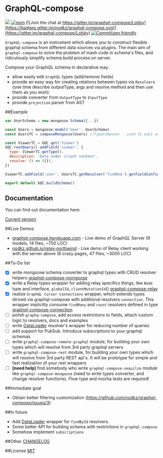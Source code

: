 # GraphQL-compose
[![](https://img.shields.io/npm/v/graphql-compose.svg)](https://www.npmjs.com/package/graphql-compose) 
 [![npm](https://img.shields.io/npm/dt/graphql-compose.svg)](https://www.npmjs.com/package/graphql-compose) 
 [![Join the chat at https://gitter.im/graphql-compose/Lobby](https://badges.gitter.im/nodkz/graphql-compose.svg)](https://gitter.im/graphql-compose/Lobby)
 [![Commitizen friendly](https://img.shields.io/badge/commitizen-friendly-brightgreen.svg)](http://commitizen.github.io/cz-cli/)

`GraphQL-compose` is an instrument which allows you to construct flexible graphql schema from different data sources via plugins. The main aim of `graphql-compose` to solve the problem of mash code in schema's files, and ridiculously simplify schema build process on server.

Compose your GraphQL schema in declarative way: 
- allow easily edit `GraphQL` types (add/remove fields)
- provide an easy way for creating relations between types via `Resolver`s (one time describe outputType, args and resolve method and then use them as you wish). 
- provide converter from `OutputType` to `InputType`
- provide `projection` parser from AST

##Example
```js
var UserSchema = new mongoose.Schema({...})

const Users = mongoose.model('User', UserSchema)
const UsersTC = composeMongoose(Users) //TypeComposer - used to edit and render your GraphQLObject

const ViewerTC = GQC.get('Viewer')
GQC.rootQuery().addField('viewer', {
  type: ViewerTC.getType(),
  description: 'Data under client context',
  resolve: () => ({}),
})

ViewerTC.addField('user', UsersTC.getResolver('findOne').getFieldConfig() )

export default GQC.buildSchema()

```

## Documentation
You can find out documentation here:

[Current version](https://github.com/nodkz/graphql-compose/tree/master/docs)

##Live Demos
- [graphql-compose.herokuapp.com](https://graphql-compose.herokuapp.com/) - Live demo of GraphQL Server (9 models, 14 files, ~750 LOC)
- [nodkz.github.io/relay-northwind](https://nodkz.github.io/relay-northwind) - Live demo of Relay client working with the server above (8 crazy pages, 47 files, ~3000 LOC)


##To-Do list
- [x] write mongoose schema converter to graphql types with CRUD resolver helpers [graphql-compose-mongoose](https://github.com/nodkz/graphql-compose-mongoose)
- [x] write a Relay types wrapper for adding relay specifics things, like `Node` type and interface, `globalId`, `clientMutationId`() [graphql-compose-relay](https://github.com/nodkz/graphql-compose-relay)
- [x] realize `GraphQL Cursor Connections` wrapper, which extends types dirived via graphql-compose with additional resolvers `connection`. This wrapper implicitly consume `findMany` and `count` resolvers defined in type [graphql-compose-connection](https://github.com/nodkz/graphql-compose-connection)
- [ ] polish `graphq-compose`, add access restrictions to fields, attach custom logic to resolvers, docs and examples
- [ ] write [DataLoader](https://github.com/facebook/dataloader) resolver's wrapper for reducing number of queries
- [ ] add support for PubSub. Introduce subscriptions to your graphql schemas
- [ ] write `graphql-compose-remote-graphql` module, for building your own types which will resolve from 3rd party graphql servers
- [ ] write `graphql-compose-rest` module, for building your own types which will resolve from 3rd party REST api's. It will be prototype for simple and fast realization of your rest wrappers
- [ ] **[need help]** find somebody who write `graphql-compose-sequilze` module like `graphql-compose-mongoose` (need to write types converter, and change resolver functions). Flow type and mocha tests are required!

##Immediate goal
- Obtain better filtering customization (https://github.com/nodkz/graphql-compose/issues/3)

##In future
- Add [DataLoader](https://github.com/facebook/dataloader) wrapper for `findById` resolvers.
- Some better API for building schema with restrictions in `graphql-compose`
- Somehow implement `subscriptions`

##Other
[CHANGELOG](https://github.com/nodkz/graphql-compose/blob/master/CHANGELOG.md)

##License
[MIT](https://github.com/nodkz/graphql-compose/blob/master/LICENSE.md)
